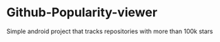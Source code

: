 # Github-Popularity-viewer
Simple android project that tracks repositories with more than 100k stars
